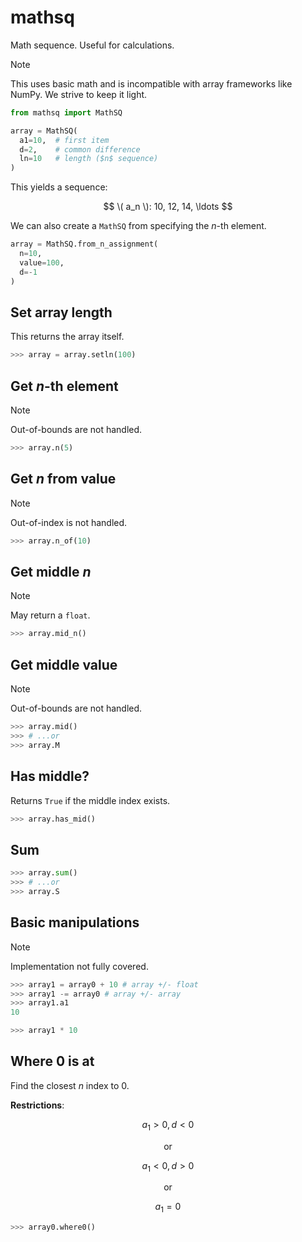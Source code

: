 # mathsq
Math sequence. Useful for calculations.

> [!NOTE]
> This uses basic math and is incompatible with array frameworks like NumPy. We strive to keep it light.

```python
from mathsq import MathSQ

array = MathSQ(
  a1=10,  # first item
  d=2,    # common difference
  ln=10   # length ($n$ sequence)
)
```
This yields a sequence:

$$
\( a_n \): 10, 12, 14, \ldots
$$

We can also create a `MathSQ` from specifying the $`n`$-th element.

```python
array = MathSQ.from_n_assignment(
  n=10,
  value=100,
  d=-1
)
```

## Set array length
This returns the array itself.

```python
>>> array = array.setln(100)
```

## Get $`n`$-th element
> [!NOTE]
> Out-of-bounds are not handled.

```python
>>> array.n(5)
```

## Get $`n`$ from value
> [!NOTE]
> Out-of-index is not handled.

```python
>>> array.n_of(10)
```

## Get middle $`n`$
> [!NOTE]
> May return a `float`.

```python
>>> array.mid_n()
```

## Get middle value
> [!NOTE]
> Out-of-bounds are not handled.

```python
>>> array.mid()
>>> # ...or
>>> array.M
```

## Has middle?
Returns `True` if the middle index exists.

```python
>>> array.has_mid()
```

## Sum

```python
>>> array.sum()
>>> # ...or
>>> array.S
```

## Basic manipulations

> [!NOTE]
> Implementation not fully covered.

```python
>>> array1 = array0 + 10 # array +/- float
>>> array1 -= array0 # array +/- array
>>> array1.a1
10

>>> array1 * 10
```

## Where 0 is at
Find the closest $`n`$ index to 0.

**Restrictions**:

$$
a_1 > 0, d < 0
$$

<div align="center">or</div>

$$
a_1 < 0, d > 0
$$

<div align="center">or</div>

$$
a_1 = 0
$$

```python
>>> array0.where0()
```
